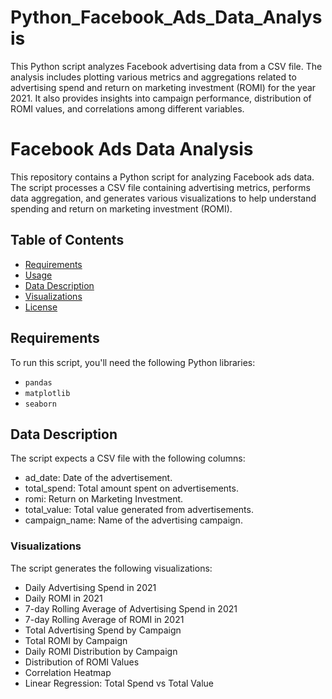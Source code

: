 # Python_Facebook_Ads_Data_Analysis
This Python script analyzes Facebook advertising data from a CSV file. The analysis includes plotting various metrics and aggregations related to advertising spend and return on marketing investment (ROMI) for the year 2021. It also provides insights into campaign performance, distribution of ROMI values, and correlations among different variables.

# Facebook Ads Data Analysis

This repository contains a Python script for analyzing Facebook ads data. The script processes a CSV file containing advertising metrics, performs data aggregation, and generates various visualizations to help understand spending and return on marketing investment (ROMI).

## Table of Contents

- [Requirements](#requirements)
- [Usage](#usage)
- [Data Description](#data-description)
- [Visualizations](#visualizations)
- [License](#license)

## Requirements

To run this script, you'll need the following Python libraries:

- `pandas`
- `matplotlib`
- `seaborn`

## Data Description
The script expects a CSV file with the following columns:

- ad_date: Date of the advertisement.
- total_spend: Total amount spent on advertisements.
- romi: Return on Marketing Investment.
- total_value: Total value generated from advertisements.
- campaign_name: Name of the advertising campaign.
### Visualizations
The script generates the following visualizations:

- Daily Advertising Spend in 2021
- Daily ROMI in 2021
- 7-day Rolling Average of Advertising Spend in 2021
- 7-day Rolling Average of ROMI in 2021
- Total Advertising Spend by Campaign
- Total ROMI by Campaign
- Daily ROMI Distribution by Campaign
- Distribution of ROMI Values
- Correlation Heatmap
- Linear Regression: Total Spend vs Total Value
